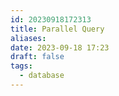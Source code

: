 ```yaml
---
id: 20230918172313
title: Parallel Query
aliases: 
date: 2023-09-18 17:23
draft: false
tags:
  - database
---
```



